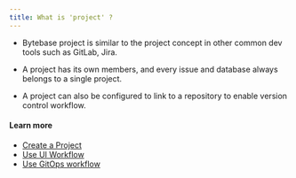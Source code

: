 ```yaml
---
title: What is 'project' ?
---
```


- Bytebase project is similar to the project concept in other common dev tools such as GitLab, Jira.

- A project has its own members, and every issue and database always belongs to a single project.

- A project can also be configured to link to a repository to enable version control workflow.

#### Learn more

- [Create a Project](https://www.bytebase.com/docs/get-started/work-with-a-project/create-a-project)
- [Use UI Workflow](https://www.bytebase.com/docs/get-started/step-by-step/change-schema)
- [Use GitOps workflow](https://www.bytebase.com/docs/vcs-integration/enable-gitops-workflow)
